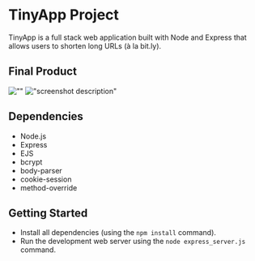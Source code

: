 # TinyApp Project

TinyApp is a full stack web application built with Node and Express that allows users to shorten long URLs (à la bit.ly).

## Final Product

![""](#)
!["screenshot description"](#)

## Dependencies

- Node.js
- Express
- EJS
- bcrypt
- body-parser
- cookie-session
- method-override

## Getting Started

- Install all dependencies (using the `npm install` command).
- Run the development web server using the `node express_server.js` command.